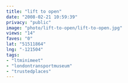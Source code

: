 ```yaml
---
title: "lift to open"
date: "2008-02-21 10:59:39"
privacy: "public"
image: "photo/lift-to-open/lift-to-open.jpg"
views: "14"
faves: "0"
lat: "51511864"
lng: "-121504"
tags:
- "ltminimeet"
- "londontransportmuseum"
- "trustedplaces"
---
```


